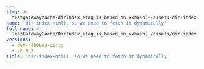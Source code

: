 ```yaml
---
slug: >-
  testgatewaycache-dirindex_etag_is_based_on_xxhash(--assets-dir-index-html),_so_we_need_to_fetch_it_dynamically
name: 'dir-index-html), so we need to fetch it dynamically'
full_name: >-
  TestGatewayCache/DirIndex_etag_is_based_on_xxhash(./assets/dir-index-html),_so_we_need_to_fetch_it_dynamically
versions:
  - dev-44b0eaa-dirty
  - v0.0.2
title: 'dir-index-html), so we need to fetch it dynamically'
---
```


